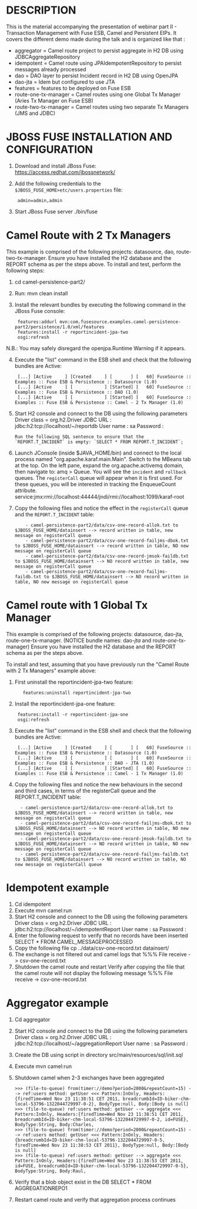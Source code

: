 <!--

    Copyright 2005-2015 Red Hat, Inc.

    Red Hat licenses this file to you under the Apache License, version
    2.0 (the "License"); you may not use this file except in compliance
    with the License.  You may obtain a copy of the License at

       http://www.apache.org/licenses/LICENSE-2.0

    Unless required by applicable law or agreed to in writing, software
    distributed under the License is distributed on an "AS IS" BASIS,
    WITHOUT WARRANTIES OR CONDITIONS OF ANY KIND, either express or
    implied.  See the License for the specific language governing
    permissions and limitations under the License.

-->
# DESCRIPTION

This is the material accompanying the presentation of webinar part II - Transaction Management with Fuse ESB, Camel and Persistent EIPs.
It covers the different demo made during the talk and is organized like that :

- aggregator = Camel route project to persist aggregate in H2 DB using JDBCAggregateRepository
- idempotent = Camel route using JPAIdempotentRepository to persist messages already processed
- dao = DAO layer to persist Incident record in H2 DB using OpenJPA
- dao-jta = Idem but configured to use JTA
- features = features to be deployed on Fuse ESB
- route-one-tx-manager = Camel routes using one Global Tx Manager (Aries Tx Manager on Fuse ESB)
- route-two-tx-manager = Camel routes using two separate Tx Managers (JMS and JDBC)

# JBOSS FUSE INSTALLATION AND CONFIGURATION

1. Download and install JBoss Fuse: https://access.redhat.com/jbossnetwork/
2. Add the following credentials to the `$JBOSS_FUSE_HOME>etc/users.properties` file:

        admin=admin,admin

3. Start JBoss Fuse server ./bin/fuse


# Camel Route with 2 Tx Managers

This example is comprised of the following projects: datasource, dao, route-two-tx-manager.
Ensure you have installed the H2 database and the REPORT schema as per the steps above.
To install and test, perform the following steps:

1. cd camel-persistence-part2/
2. Run: mvn clean install
3. Install the relevant bundles by executing the following command in the JBoss Fuse console:

        features:addurl mvn:com.fusesource.examples.camel-persistence-part2/persistence/1.0/xml/features
        features:install -r reportincident-jpa-two
        osgi:refresh

N.B.: You may safely disregard the openjpa.Runtime Warning if it appears.

4. Execute the "list" command in the ESB shell and check that the following bundles are Active:

        [...] [Active     ] [Created     ] [       ] [   60] FuseSource :: Examples :: Fuse ESB & Persistence :: Datasource (1.0)
        [...] [Active     ] [            ] [Started] [   60] FuseSource :: Examples :: Fuse ESB & Persistence :: DAO (1.0)
        [...] [Active     ] [            ] [Started] [   60] FuseSource :: Examples :: Fuse ESB & Persistence :: Camel - 2 Tx Manager (1.0)

5. Start H2 console and connect to the DB using the following parameters
           Driver class = org.h2.Driver
           JDBC URL : jdbc:h2:tcp://localhost/~/reportdb
           User name : sa
           Password :

       Run the following SQL sentence to ensure that the `REPORT.T_INCIDENT` is empty: `SELECT * FROM REPORT.T_INCIDENT`;

6. Launch JConsole (inside $JAVA_HOME/bin) and connect to the local process named "org.apache.karaf.main.Main". Switch to the MBeans tab at the top.
       On the left pane, expand the org.apache.activemq domain, then navigate to: amq > Queue. You will see the `incident` and `rollback` queues.
       The `registerCall` queue will appear when it is first used. For these queues, you will be interested in tracking the EnqueueCount attribute.
       service:jmx:rmi://localhost:44444/jndi/rmi://localhost:1099/karaf-root

7. Copy the following files and notice the effect in the `registerCall` queue and the `REPORT.T_INCIDENT` table:

           - camel-persistence-part2/data/csv-one-record-allok.txt to $JBOSS_FUSE_HOME/datainsert --> record written in table, new message on registerCall queue
           - camel-persistence-part2/data/csv-one-record-failjms-dbok.txt to $JBOSS_FUSE_HOME/datainsert --> record written in table, NO new message on registerCall queue
           - camel-persistence-part2/data/csv-one-record-jmsok-faildb.txt to $JBOSS_FUSE_HOME/datainsert --> NO record written in table, new message on registerCall queue
           - camel-persistence-part2/data/csv-one-record-failjms-faildb.txt to $JBOSS_FUSE_HOME/datainsert --> NO record written in table, NO new message on registerCall queue


# Camel route with 1 Global Tx Manager

This example is comprised of the following projects: datasource, dao-jta, route-one-tx-manager. (NOTICE bundle names: dao-*jta* and route-*one*-tx-manager)
Ensure you have installed the H2 database and the REPORT schema as per the steps above.

To install and test, assuming that you have previously run the "Camel Route with 2 Tx Managers" example above:

1. First uninstall the reportincident-jpa-two feature:

          features:uninstall reportincident-jpa-two

2. Install the reportincident-jpa-one feature:

        features:install -r reportincident-jpa-one
        osgi:refresh

3. Execute the "list" command in the ESB shell and check that the following bundles are Active:

        [...] [Active     ] [Created     ] [       ] [   60] FuseSource :: Examples :: Fuse ESB & Persistence :: Datasource (1.0)
        [...] [Active     ] [            ] [       ] [   60] FuseSource :: Examples :: Fuse ESB & Persistence :: DAO - JTA (1.0)
        [...] [Active     ] [            ] [Started] [   60] FuseSource :: Examples :: Fuse ESB & Persistence :: Camel - 1 Tx Manager (1.0)

4. Copy the following files and notice the new behaviours in the second and third cases, in terms of the registerCall queue and the REPORT.T_INCIDENT table:

         - camel-persistence-part2/data/csv-one-record-allok.txt to $JBOSS_FUSE_HOME/datainsert --> record written in table, new message on registerCall queue
         - camel-persistence-part2/data/csv-one-record-failjms-dbok.txt to $JBOSS_FUSE_HOME/datainsert --> NO record written in table, NO new message on registerCall queue
         - camel-persistence-part2/data/csv-one-record-jmsok-faildb.txt to $JBOSS_FUSE_HOME/datainsert --> NO record written in table, NO new message on registerCall queue
         - camel-persistence-part2/data/csv-one-record-failjms-faildb.txt to $JBOSS_FUSE_HOME/datainsert --> NO record written in table, NO new message on registerCall queue

# Idempotent example

1. Cd idempotent
2. Execute mvn camel:run
3. Start H2 console and connect to the DB using the following parameters
       Driver class = org.h2.Driver
       JDBC URL : jdbc:h2:tcp://localhost/~/idempotentReport
       User name : sa
       Password :
4. Enter the following request to verify that no records have been inserted
       SELECT * FROM CAMEL_MESSAGEPROCESSED
5. Copy the following file
       cp ../data/csv-one-record.txt datainsert/
6. The exchange is not filtered out and camel logs that
       %%% File receive -> csv-one-record.txt
7. Shutdown the camel route and restart
       Verify after copying the file that the camel route will not display the following message
       %%% File receive -> csv-one-record.txt

# Aggregator example

1. Cd aggregator
2. Start H2 console and connect to the DB using the following parameters
       Driver class = org.h2.Driver
       JDBC URL : jdbc:h2:tcp://localhost/~/aggregationReport
       User name : sa
       Password :
3. Create the DB using script in directory src/main/resources/sql/init.sql
4. Execute mvn camel:run
5. Shutdown camel when 2-3 exchanges have been aggregated

       >>> (file-to-queue) from(timer://demo?period=2000&repeatCount=15) --> ref:users method: getUser <<< Pattern:InOnly, Headers:{firedTime=Wed Nov 23 11:38:51 CET 2011, breadcrumbId=ID-biker-chm-local-53796-1322044729997-0-2}, BodyType:null, Body:[Body is null]
       >>> (file-to-queue) ref:users method: getUser --> aggregate <<< Pattern:InOnly, Headers:{firedTime=Wed Nov 23 11:38:51 CET 2011, breadcrumbId=ID-biker-chm-local-53796-1322044729997-0-2, id=FUSE}, BodyType:String, Body:Charles,
       >>> (file-to-queue) from(timer://demo?period=2000&repeatCount=15) --> ref:users method: getUser <<< Pattern:InOnly, Headers:{breadcrumbId=ID-biker-chm-local-53796-1322044729997-0-5, firedTime=Wed Nov 23 11:38:53 CET 2011}, BodyType:null, Body:[Body is null]
       >>> (file-to-queue) ref:users method: getUser --> aggregate <<< Pattern:InOnly, Headers:{firedTime=Wed Nov 23 11:38:53 CET 2011, id=FUSE, breadcrumbId=ID-biker-chm-local-53796-1322044729997-0-5}, BodyType:String, Body:Raul,

6. Verify that a blob object exist in the DB
       SELECT * FROM AGGREGATIONREPO1
7. Restart camel route and verify that aggregation process continues





